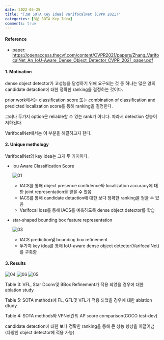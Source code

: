 ```yaml
---
date: 2022-05-25
title: "[3분 SOTA Key Idea] VarifocalNet (CVPR 2021)"
categories: [3분 SOTA Key Idea]
comments: true
---
```





#### Reference

+ paper: <https://openaccess.thecvf.com/content/CVPR2021/papers/Zhang_VarifocalNet_An_IoU-Aware_Dense_Object_Detector_CVPR_2021_paper.pdf>





#### 1. Motivation  



dense object detector가 고성능을 달성하기 위해 요구되는 것 중 하나는 많은 양의 candidate detaction에 대한 정확한 ranking을 결정하는 것이다.

prior work에서는 classification score 또는 combination of classification and predicted localization score를 통해 ranking을 결정한다.

그러나 두가지 option은 reliable할 수 있는 rank가 아니다. 따라서 detection 성능이 저하된다.

VarifocalNet에서는 이 부분을 해결하고자 한다.





#### 2. Unique methology  

VarifocalNet의 key idea는 크게 두 가지이다.

+ Iou Aware Classification Score

  ![01](https://user-images.githubusercontent.com/76807432/170201396-2d1a3767-f317-4f2c-b21b-d3510fd52afe.PNG)

  + IACS를 통해 object presence confidence와 localization accuracy에 대한 joint representation을 얻을 수 있음 
  + IACS를 통해 candidate detaction에 대한 보다 정확한 ranking을 얻을 수 있음
  + Varifocal loss를 통해 IACS를 예측하도록 dense object detector를 학습

+ star-shaped bounding box feature representation

  ![03](https://user-images.githubusercontent.com/76807432/170204889-eedc4ac2-f453-492a-9ef7-df5c7386f468.PNG)

  + IACS prediction및 bounding box refinement
  + 두가지 key idea를 통해 IoU-aware dense object detector(VarifocalNet)를 구축함



#### 3. Results  

![04](https://user-images.githubusercontent.com/76807432/170205874-4107c9c4-ae60-4a28-8f93-c13ed095482e.PNG)
![06](https://user-images.githubusercontent.com/76807432/170205892-962fbb4c-8a4a-4bb9-b407-8225416a7449.PNG)
![05](https://user-images.githubusercontent.com/76807432/170205910-18706951-b1d8-46f6-914e-ff4ae014aa36.PNG)

Table 3: VFL, Star Dconv및 BBox Refinement가 적용 되었을 경우에 대한 ablation study

Table 5: SOTA methods에 FL, GFL및 VFL가 적용 되었을 경우에 대한 ablation dtudy

Table 4: SOTA methods와 VFNet간의 AP score comparison(COCO test-dev)



candidate detection에 대한 보다 정확한 ranking을 통해 큰 성능 향상을 이끌어냄(다양한 object detector에 적용 가능)
